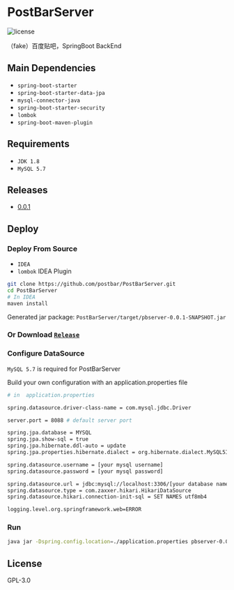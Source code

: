 # PostBarServer
![license](https://img.shields.io/github/license/postbar/PostBarServer.svg)

（fake）百度贴吧，SpringBoot BackEnd

## Main Dependencies
+ `spring-boot-starter`
+ `spring-boot-starter-data-jpa`
+ `mysql-connector-java`
+ `spring-boot-starter-security`
+ `lombok`
+ `spring-boot-maven-plugin`

## Requirements
+ `JDK 1.8`
+ `MySQL 5.7`

## Releases
+ [0.0.1](https://github.com/postbar/PostBarServer/releases/tag/0.0.1-SNAPSHOT)

## Deploy

### Deploy From Source
+ `IDEA`
+ `lombok` IDEA Plugin

``` bash
git clone https://github.com/postbar/PostBarServer.git
cd PostBarServer
# In IDEA
maven install
```
Generated jar package: `PostBarServer/target/pbserver-0.0.1-SNAPSHOT.jar`

### Or Download [`Release`](https://github.com/postbar/PostBarServer/releases)

### Configure DataSource

`MySQL 5.7` is required for PostBarServer

Build your own configuration with an application.properties file

``` bash
# in  application.properties

spring.datasource.driver-class-name = com.mysql.jdbc.Driver

server.port = 8088 # default server port

spring.jpa.database = MYSQL
spring.jpa.show-sql = true
spring.jpa.hibernate.ddl-auto = update
spring.jpa.properties.hibernate.dialect = org.hibernate.dialect.MySQL5InnoDBDialect

spring.datasource.username = [your mysql username]
spring.datasource.password = [your mysql password]

spring.datasource.url = jdbc:mysql://localhost:3306/[your database name]?useUnicode=true&characterEncoding=utf8
spring.datasource.type = com.zaxxer.hikari.HikariDataSource
spring.datasource.hikari.connection-init-sql = SET NAMES utf8mb4

logging.level.org.springframework.web=ERROR

```

### Run

``` bash
java jar -Dspring.config.location=./application.properties pbserver-0.0.1-SNAPSHOT.jar
```




## License

GPL-3.0
